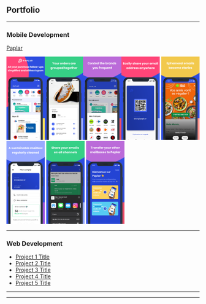 ## Portfolio

---

### Mobile Development 

[Paplar](/sample_page)

<img src="images/paplar/1.png" width="100"/><img src="images/paplar/2.png" width="100"/><img src="images/paplar/3.png" width="100"/><img src="images/paplar/4.png" width="100"/>
<img src="images/paplar/5.png" width="100"/>
<img src="images/paplar/6.png" width="100"/>
<img src="images/paplar/7.png" width="100"/>
<img src="images/paplar/8.png" width="100"/>

---

### Web Development

- [Project 1 Title](http://example.com/)
- [Project 2 Title](http://example.com/)
- [Project 3 Title](http://example.com/)
- [Project 4 Title](http://example.com/)
- [Project 5 Title](http://example.com/)

---




---
